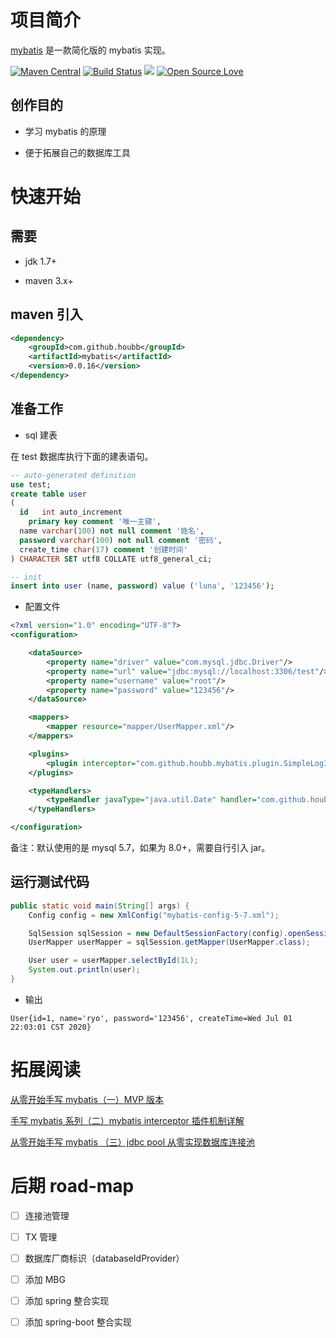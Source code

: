 # 项目简介

[mybatis](https://github.com/houbb/mybatis) 是一款简化版的 mybatis 实现。

[![Maven Central](https://maven-badges.herokuapp.com/maven-central/com.github.houbb/mybatis/badge.svg)](http://mvnrepository.com/artifact/com.github.houbb/mybatis)
[![Build Status](https://www.travis-ci.org/houbb/mybatis.svg?branch=master)](https://www.travis-ci.org/houbb/mybatis?branch=master)
[![](https://img.shields.io/badge/license-Apache2-FF0080.svg)](https://github.com/houbb/mybatis/blob/master/LICENSE.txt)
[![Open Source Love](https://badges.frapsoft.com/os/v2/open-source.svg?v=103)](https://github.com/houbb/mybatis)

## 创作目的

- 学习 mybatis 的原理

- 便于拓展自己的数据库工具

# 快速开始

## 需要

- jdk 1.7+

- maven 3.x+

## maven 引入

```xml
<dependency>
    <groupId>com.github.houbb</groupId>
    <artifactId>mybatis</artifactId>
    <version>0.0.16</version>
</dependency>
```

## 准备工作

- sql 建表

在 test 数据库执行下面的建表语句。

```sql
-- auto-generated definition
use test;
create table user
(
  id   int auto_increment
    primary key comment '唯一主键',
  name varchar(100) not null comment '姓名',
  password varchar(100) not null comment '密码',
  create_time char(17) comment '创建时间'
) CHARACTER SET utf8 COLLATE utf8_general_ci;

-- init
insert into user (name, password) value ('luna', '123456');
```

- 配置文件

```xml
<?xml version="1.0" encoding="UTF-8"?>
<configuration>

    <dataSource>
        <property name="driver" value="com.mysql.jdbc.Driver"/>
        <property name="url" value="jdbc:mysql://localhost:3306/test"/>
        <property name="username" value="root"/>
        <property name="password" value="123456"/>
    </dataSource>

    <mappers>
        <mapper resource="mapper/UserMapper.xml"/>
    </mappers>

    <plugins>
        <plugin interceptor="com.github.houbb.mybatis.plugin.SimpleLogInterceptor"/>
    </plugins>

    <typeHandlers>
        <typeHandler javaType="java.util.Date" handler="com.github.houbb.mybatis.typehandler.DateTypeHandler"/>
    </typeHandlers>

</configuration>
```

备注：默认使用的是 mysql 5.7，如果为 8.0+，需要自行引入 jar。

## 运行测试代码

```java
public static void main(String[] args) {
    Config config = new XmlConfig("mybatis-config-5-7.xml");

    SqlSession sqlSession = new DefaultSessionFactory(config).openSession();
    UserMapper userMapper = sqlSession.getMapper(UserMapper.class);

    User user = userMapper.selectById(1L);
    System.out.println(user);
}
```

- 输出

```
User{id=1, name='ryo', password='123456', createTime=Wed Jul 01 22:03:01 CST 2020}
```

# 拓展阅读

[从零开始手写 mybatis（一）MVP 版本](https://mp.weixin.qq.com/s/8eF7oFxgLsilqLYGOVtkGg)

[手写 mybatis 系列（二）mybatis interceptor 插件机制详解](https://mp.weixin.qq.com/s?__biz=MzUyNjE3OTAyMw==&mid=2247484124&idx=1&sn=0547e9a6535c1de74fe570a1ed1f9099&chksm=fa138d7ccd64046a12343ab655dc748a48deeb2eae87aac29f49403eaedee99ed46c4923e9e9&cur_album_id=1406621227405688832&scene=189#wechat_redirect)

[从零开始手写 mybatis （三）jdbc pool 从零实现数据库连接池](https://mp.weixin.qq.com/s?__biz=MzUyNjE3OTAyMw==&mid=2247484130&idx=1&sn=0819286a310c9d1f77e57c28ca454925&chksm=fa138d42cd6404545874def08da9870db5c8ab3f0777e310196f64ebaed40353c11cf0cae379&cur_album_id=1406621227405688832&scene=189#wechat_redirect)

# 后期 road-map

- [ ] 连接池管理

- [ ] TX 管理

- [ ] 数据库厂商标识（databaseIdProvider）

- [ ] 添加 MBG

- [ ] 添加 spring 整合实现

- [ ] 添加 spring-boot 整合实现
